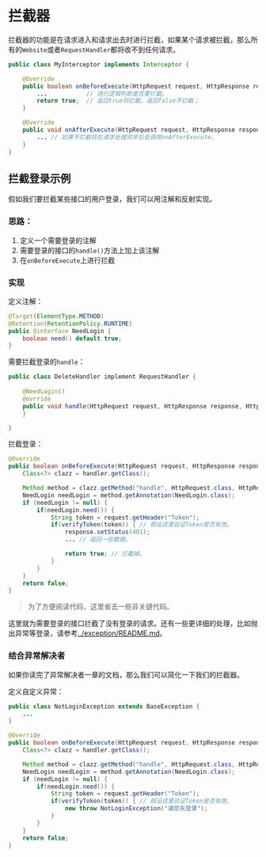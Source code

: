 # 拦截器

拦截器的功能是在请求进入和请求出去时进行拦截，如果某个请求被拦截，那么所有的`Website`或者`RequestHandler`都将收不到任何请求。

```java
public class MyInterceptor implements Interceptor {

    @Override
    public boolean onBeforeExecute(HttpRequest request, HttpResponse response) ... {
        ...           // 进行逻辑判断是否要拦截。
        return true;  // 返回true将拦截，返回false不拦截；
    }

    @Override
    public void onAfterExecute(HttpRequest request, HttpResponse response) ... {
        ... // 如果不拦截将在请求处理完毕后会调用onAfterExecute。
    }
}
```

## 拦截登录示例

假如我们要拦截某些接口的用户登录，我们可以用注解和反射实现。

### 思路：
1. 定义一个需要登录的注解
2. 需要登录的接口的`handle()`方法上加上该注解
3. 在`onBeforeExecute`上进行拦截

### 实现

定义注解：
```java
@Target(ElementType.METHOD)
@Retention(RetentionPolicy.RUNTIME)
public @interface NeedLogin {
    boolean need() default true;
}
```

需要拦截登录的`handle`：
```java
public class DeleteHandler implement RequestHandler {
	
	@NeedLogin()
	@ovrride
	public void handle(HttpRequest request, HttpResponse response, HttpContext context) ... {
	}

}
```

拦截登录：
```java
@Override
public boolean onBeforeExecute(HttpRequest request, HttpResponse response) ... {
    Class<?> clazz = handler.getClass();

    Method method = clazz.getMethod("handle", HttpRequest.class, HttpResponse.class, ...);
    NeedLogin needLogin = method.getAnnotation(NeedLogin.class);
    if (needLogin != null) {
        if(needLogin.need()) {
        	String token = request.getHeader("Token");
        	if(verifyToken(token)) { // 假设这里验证Token是否有效。
                response.setStatus(401);
                ... // 返回一些数据。

				return true; // 拦截掉。
        	}
        }
    }
	return false;
}
```

> 为了方便阅读代码，这里省去一些非关键代码。

这里就为需要登录的接口拦截了没有登录的请求。还有一些更详细的处理，比如抛出异常等登录，请参考[../exception/README.md](异常解决者)。

### 结合异常解决者
如果你读完了异常解决者一章的文档，那么我们可以简化一下我们的拦截器。

定义自定义异常：
```java
public class NotLoginException extends BaseException {
    ...
}
```

```java
@Override
public boolean onBeforeExecute(HttpRequest request, HttpResponse response) ... {
    Class<?> clazz = handler.getClass();

    Method method = clazz.getMethod("handle", HttpRequest.class, HttpResponse.class, ...);
    NeedLogin needLogin = method.getAnnotation(NeedLogin.class);
    if (needLogin != null) {
        if(needLogin.need()) {
            String token = request.getHeader("Token");
            if(verifyToken(token)) { // 假设这里验证Token是否有效。
                new throw NotLoginException("请您先登录");
            }
        }
    }
    return false;
}
```
